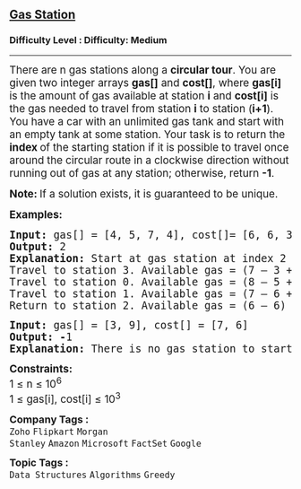 <h2><a href="https://www.geeksforgeeks.org/problems/circular-tour-1587115620/1?page=2&company=Google&sortBy=submissions">Gas Station</a></h2><h3>Difficulty Level : Difficulty: Medium</h3><hr><div class="problems_problem_content__Xm_eO"><p data-pm-slice="0 0 []"><span style="font-size: 14pt;">There are n gas stations along a <strong>circular tour</strong>. You are given two integer arrays <strong>gas[]</strong> and <strong>cost[]</strong>, where <strong>gas[i]</strong> is the amount of gas available at station <strong>i</strong> and <strong>cost[i]</strong> is the gas needed to travel from station <strong>i</strong> to station (<strong>i+1</strong>). You have a car with an unlimited gas tank and start with an empty tank at some station. Your task is to return the <strong>index </strong>of the starting station if it is possible to travel once around the circular route in a clockwise direction without running out of gas at any station; otherwise, return <strong>-1</strong>.</span></p>
<p data-pm-slice="0 0 []"><span style="font-size: 14pt;"><strong>Note: </strong>If a solution exists, it is guaranteed to be unique.</span></p>
<p><span style="font-size: 14pt;"><strong>Examples:</strong></span></p>
<pre><span style="font-size: 14pt;"><strong>Input: </strong>gas[] = [4, 5, 7, 4], cost[]= [6, 6, 3, 5]
<strong>Output: </strong>2<strong>
Explanation: </strong>Start at gas station at index 2 and fill up with 7 units of gas. Your tank = 0 + 7 = 7<br>Travel to station 3. Available gas = (7 – 3 + 4) = 8.<br>Travel to station 0. Available gas = (8 – 5 + 4) = 7.<br>Travel to station 1. Available gas = (7 – 6 + 5) = 6.<br>Return to station 2. Available gas = (6 – 6) = 0.
</span></pre>
<pre><span style="font-size: 14pt;"><strong>Input: </strong>gas[] = [3, 9], cost[] = [7, 6]<br><strong>Output: -</strong>1<strong>
Explanation: </strong>There is no gas station to start with such that you can complete the tour.</span></pre>
<p><span style="font-size: 14pt;"><strong>Constraints:<br></strong>1 ≤ n ≤ 10<sup>6<br></sup>1 ≤ gas[i], cost[i] ≤ 10<sup>3</sup></span></p></div><p><span style=font-size:18px><strong>Company Tags : </strong><br><code>Zoho</code>&nbsp;<code>Flipkart</code>&nbsp;<code>Morgan Stanley</code>&nbsp;<code>Amazon</code>&nbsp;<code>Microsoft</code>&nbsp;<code>FactSet</code>&nbsp;<code>Google</code>&nbsp;<br><p><span style=font-size:18px><strong>Topic Tags : </strong><br><code>Data Structures</code>&nbsp;<code>Algorithms</code>&nbsp;<code>Greedy</code>&nbsp;